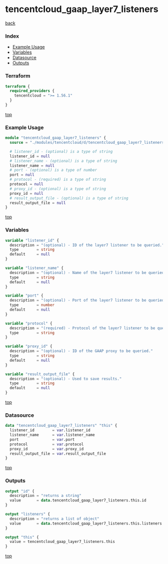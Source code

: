 # tencentcloud_gaap_layer7_listeners

[back](../tencentcloud.md)

### Index

- [Example Usage](#example-usage)
- [Variables](#variables)
- [Datasource](#datasource)
- [Outputs](#outputs)

### Terraform

```terraform
terraform {
  required_providers {
    tencentcloud = ">= 1.56.1"
  }
}
```

[top](#index)

### Example Usage

```terraform
module "tencentcloud_gaap_layer7_listeners" {
  source = "./modules/tencentcloud/d/tencentcloud_gaap_layer7_listeners"

  # listener_id - (optional) is a type of string
  listener_id = null
  # listener_name - (optional) is a type of string
  listener_name = null
  # port - (optional) is a type of number
  port = null
  # protocol - (required) is a type of string
  protocol = null
  # proxy_id - (optional) is a type of string
  proxy_id = null
  # result_output_file - (optional) is a type of string
  result_output_file = null
}
```

[top](#index)

### Variables

```terraform
variable "listener_id" {
  description = "(optional) - ID of the layer7 listener to be queried."
  type        = string
  default     = null
}

variable "listener_name" {
  description = "(optional) - Name of the layer7 listener to be queried."
  type        = string
  default     = null
}

variable "port" {
  description = "(optional) - Port of the layer7 listener to be queried."
  type        = number
  default     = null
}

variable "protocol" {
  description = "(required) - Protocol of the layer7 listener to be queried. Valid values: `HTTP` and `HTTPS`."
  type        = string
}

variable "proxy_id" {
  description = "(optional) - ID of the GAAP proxy to be queried."
  type        = string
  default     = null
}

variable "result_output_file" {
  description = "(optional) - Used to save results."
  type        = string
  default     = null
}
```

[top](#index)

### Datasource

```terraform
data "tencentcloud_gaap_layer7_listeners" "this" {
  listener_id        = var.listener_id
  listener_name      = var.listener_name
  port               = var.port
  protocol           = var.protocol
  proxy_id           = var.proxy_id
  result_output_file = var.result_output_file
}
```

[top](#index)

### Outputs

```terraform
output "id" {
  description = "returns a string"
  value       = data.tencentcloud_gaap_layer7_listeners.this.id
}

output "listeners" {
  description = "returns a list of object"
  value       = data.tencentcloud_gaap_layer7_listeners.this.listeners
}

output "this" {
  value = tencentcloud_gaap_layer7_listeners.this
}
```

[top](#index)